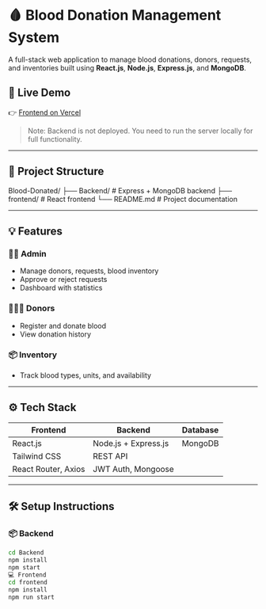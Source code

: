 # 🩸 Blood Donation Management System

A full-stack web application to manage blood donations, donors, requests, and inventories built using **React.js**, **Node.js**, **Express.js**, and **MongoDB**.

## 🚀 Live Demo

👉 [Frontend on Vercel](https://blood-donated.vercel.app)

> Note: Backend is not deployed. You need to run the server locally for full functionality.

---

## 📂 Project Structure

Blood-Donated/
├── Backend/ # Express + MongoDB backend
├── frontend/ # React frontend
└── README.md # Project documentation


---

## 💡 Features

### 👨‍⚕️ Admin
- Manage donors, requests, blood inventory
- Approve or reject requests
- Dashboard with statistics

### 🧑‍🤝‍🧑 Donors
- Register and donate blood
- View donation history

### 📦 Inventory
- Track blood types, units, and availability

---

## ⚙️ Tech Stack

| Frontend            | Backend               | Database |
|---------------------|------------------------|----------|
| React.js            | Node.js + Express.js   | MongoDB  |
| Tailwind CSS        | REST API               |          |
| React Router, Axios | JWT Auth, Mongoose     |          |

---

## 🛠️ Setup Instructions

### 📦 Backend
```bash
cd Backend
npm install
npm start
💻 Frontend
cd frontend
npm install
npm run start
